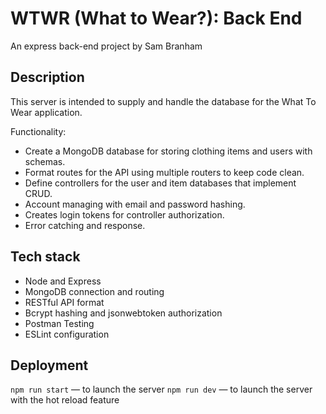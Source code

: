 # WTWR (What to Wear?): Back End

An express back-end project by Sam Branham

## Description

This server is intended to supply and handle the database for the What To Wear application.

Functionality:

- Create a MongoDB database for storing clothing items and users with schemas.
- Format routes for the API using multiple routers to keep code clean.
- Define controllers for the user and item databases that implement CRUD.
- Account managing with email and password hashing.
- Creates login tokens for controller authorization.
- Error catching and response.

## Tech stack

- Node and Express
- MongoDB connection and routing
- RESTful API format
- Bcrypt hashing and jsonwebtoken authorization
- Postman Testing
- ESLint configuration

## Deployment

`npm run start` — to launch the server
`npm run dev` — to launch the server with the hot reload feature
